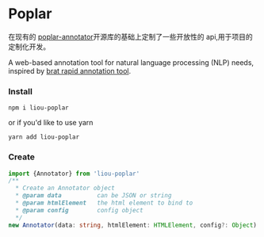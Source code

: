 # Poplar

在现有的 [poplar-annotator](https://github.com/synyi/poplar)开源库的基础上定制了一些开放性的 api,用于项目的定制化开发。

A web-based annotation tool for natural language processing (NLP) needs, inspired by [brat rapid annotation tool](http://brat.nlplab.org/).

### Install

```shell
npm i liou-poplar
```

or if you'd like to use yarn

```shell
yarn add liou-poplar
```

### Create

```typescript
import {Annotator} from 'liou-poplar'
/**
  * Create an Annotator object
  * @param data          can be JSON or string
  * @param htmlElement   the html element to bind to
  * @param config        config object
  */
new Annotator(data: string, htmlElement: HTMLElement, config?: Object)
```
